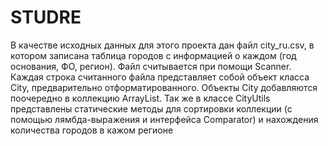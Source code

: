 # STUDRE
В качестве исходных данных для этого проекта дан файл city_ru.csv, в котором записана таблица городов с информацией о каждом (год основания, ФО, регион). Файл считывается при помощи Scanner. 
Каждая строка считанного файла представляет собой объект класса City, предварительно отформатированного. Объекты City добавляются поочередно в коллекцию ArrayList.
Так же в классе CityUtils представлены статические методы для сортировки коллекции (с помощью лямбда-выражения и интерфейса Comparator) и нахождения количества городов в кажом регионе
